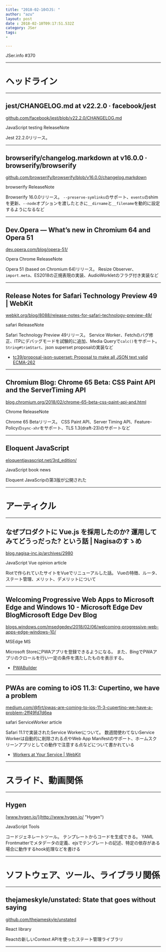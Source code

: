 ```yaml
---
title: "2018-02-10のJS: "
author: "azu"
layout: post
date : 2018-02-10T09:17:51.532Z
category: JSer
tags:
-

---
```


JSer.info #370

----

<h1 class="site-genre">ヘッドライン</h1>

----

## jest/CHANGELOG.md at v22.2.0 · facebook/jest
[github.com/facebook/jest/blob/v22.2.0/CHANGELOG.md](https://github.com/facebook/jest/blob/v22.2.0/CHANGELOG.md "jest/CHANGELOG.md at v22.2.0 · facebook/jest")
<p class="jser-tags jser-tag-icon"><span class="jser-tag">JavaScript</span> <span class="jser-tag">testing</span> <span class="jser-tag">ReleaseNote</span></p>

Jest 22.2.0リリース。


----

## browserify/changelog.markdown at v16.0.0 · browserify/browserify
[github.com/browserify/browserify/blob/v16.0.0/changelog.markdown](https://github.com/browserify/browserify/blob/v16.0.0/changelog.markdown "browserify/changelog.markdown at v16.0.0 · browserify/browserify")
<p class="jser-tags jser-tag-icon"><span class="jser-tag">browserify</span> <span class="jser-tag">ReleaseNote</span></p>

Browserify 16.0.0リリース。
`--preserve-symlinks`のサポート、`events`のshimを更新、`--node`オプションを渡したときに`__dirname`と`__filename`を動的に設定するようになるなど


----

## Dev.Opera — What’s new in Chromium 64 and Opera 51
[dev.opera.com/blog/opera-51/](https://dev.opera.com/blog/opera-51/ "Dev.Opera — What’s new in Chromium 64 and Opera 51")
<p class="jser-tags jser-tag-icon"><span class="jser-tag">Opera</span> <span class="jser-tag">Chrome</span> <span class="jser-tag">ReleaseNote</span></p>

Opera 51 (based on Chromium 64)リリース。
Resize Observer、`import.meta`、ES2018の正規表現の実装、AudioWorkletのフラグ付き実装など


----

## Release Notes for Safari Technology Preview 49 | WebKit
[webkit.org/blog/8088/release-notes-for-safari-technology-preview-49/](https://webkit.org/blog/8088/release-notes-for-safari-technology-preview-49/ "Release Notes for Safari Technology Preview 49 | WebKit")
<p class="jser-tags jser-tag-icon"><span class="jser-tag">safari</span> <span class="jser-tag">ReleaseNote</span></p>

Safari Technology Preview 49リリース。
Service Worker、Fetchのバグ修正、ITPにデバッグモードを試験的に追加、Media Queryで`calc()`をサポート。
`String#trimStart`、json superset proposalの実装など

- [tc39/proposal-json-superset: Proposal to make all JSON text valid ECMA-262](https://github.com/tc39/proposal-json-superset "tc39/proposal-json-superset: Proposal to make all JSON text valid ECMA-262")

----

## Chromium Blog: Chrome 65 Beta: CSS Paint API and the ServerTiming API
[blog.chromium.org/2018/02/chrome-65-beta-css-paint-api-and.html](https://blog.chromium.org/2018/02/chrome-65-beta-css-paint-api-and.html "Chromium Blog: Chrome 65 Beta: CSS Paint API and the ServerTiming API")
<p class="jser-tags jser-tag-icon"><span class="jser-tag">Chrome</span> <span class="jser-tag">ReleaseNote</span></p>

Chrome 65 Betaリリース。
CSS Paint API、Server Timing API、Feature-Policyの`sync-xhr`をサポート、TLS 1.3(draft-23)のサポートなど


----

## Eloquent JavaScript
[eloquentjavascript.net/3rd\_edition/](https://eloquentjavascript.net/3rd_edition/ "Eloquent JavaScript")
<p class="jser-tags jser-tag-icon"><span class="jser-tag">JavaScript</span> <span class="jser-tag">book</span> <span class="jser-tag">news</span></p>

Eloquent JavaScripの第3版が公開された


----
<h1 class="site-genre">アーティクル</h1>

----

## なぜプロダクトに Vue.js を採用したのか? 運用してみてどうっだった? という話 | Nagisaのすゝめ
[blog.nagisa-inc.jp/archives/2980](https://blog.nagisa-inc.jp/archives/2980 "なぜプロダクトに Vue.js を採用したのか? 運用してみてどうっだった? という話 | Nagisaのすゝめ")
<p class="jser-tags jser-tag-icon"><span class="jser-tag">JavaScript</span> <span class="jser-tag">Vue</span> <span class="jser-tag">opinion</span> <span class="jser-tag">article</span></p>

Riotで作られていたサイトをVueでリニューアルした話。
Vueの特徴、ルータ、ステート管理、メリット、デメリットについて


----

## Welcoming Progressive Web Apps to Microsoft Edge and Windows 10 - Microsoft Edge Dev BlogMicrosoft Edge Dev Blog
[blogs.windows.com/msedgedev/2018/02/06/welcoming-progressive-web-apps-edge-windows-10/](https://blogs.windows.com/msedgedev/2018/02/06/welcoming-progressive-web-apps-edge-windows-10/ "Welcoming Progressive Web Apps to Microsoft Edge and Windows 10 - Microsoft Edge Dev BlogMicrosoft Edge Dev Blog")
<p class="jser-tags jser-tag-icon"><span class="jser-tag">MSEdge</span> <span class="jser-tag">MS</span></p>

Microsoft StoreにPWAアプリを登録できるようになる。
また、BingでPWAアプリのクロールを行い一定の条件を満たしたものを表示する。

- [PWABuilder](https://www.pwabuilder.com/generator "PWABuilder")

----

## PWAs are coming to iOS 11.3: Cupertino, we have a problem
[medium.com/@firt/pwas-are-coming-to-ios-11-3-cupertino-we-have-a-problem-2ff49fd7d6ea](https://medium.com/@firt/pwas-are-coming-to-ios-11-3-cupertino-we-have-a-problem-2ff49fd7d6ea "PWAs are coming to iOS 11.3: Cupertino, we have a problem")
<p class="jser-tags jser-tag-icon"><span class="jser-tag">safari</span> <span class="jser-tag">ServiceWorker</span> <span class="jser-tag">article</span></p>

Safari 11.1で実装されたService Workerについて。
数週間使わてないService Workerは自動的に削除される点やWeb App Manifestのサポート、ホームスクリーンアプリとしての動作で注意する点などについて書かれている

- [Workers at Your Service | WebKit](https://webkit.org/blog/8090/workers-at-your-service/ "Workers at Your Service | WebKit")

----
<h1 class="site-genre">スライド、動画関係</h1>

----

## Hygen
[www.hygen.io/](http://www.hygen.io/ "Hygen")
<p class="jser-tags jser-tag-icon"><span class="jser-tag">JavaScript</span> <span class="jser-tag">Tools</span></p>

コードジェネレートツール。
テンプレートからコードを生成できる。
YAML Frontmatterでメタデータの定義、ejsでテンプレートの記述、特定の依存がある場合に動作するhook処理などを書ける


----
<h1 class="site-genre">ソフトウェア、ツール、ライブラリ関係</h1>

----

## thejameskyle/unstated: State that goes without saying
[github.com/thejameskyle/unstated](https://github.com/thejameskyle/unstated "thejameskyle/unstated: State that goes without saying")
<p class="jser-tags jser-tag-icon"><span class="jser-tag">React</span> <span class="jser-tag">library</span></p>

Reactの新しいContext APIを使ったステート管理ライブラリ


----

